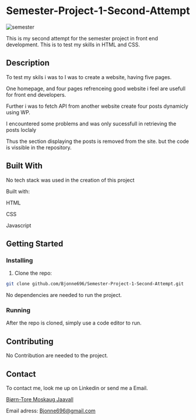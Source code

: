 # Semester-Project-1-Second-Attempt

![semester](https://user-images.githubusercontent.com/83508588/196035483-c750d82a-08c2-4f0b-beb5-71de43af33c3.png)


This is my second attempt for the semester project in front end development.
This is to test my skills in HTML and CSS.

## Description

To test my skils i was to I was to create a website, having five pages.

One homepage, and four pages refrenceing good website i feel are usefull for front end developers.

Further i was to fetch API from another website create four posts dynamicly using WP.

I encountered some problems and was only sucessfull in retrieving the posts loclaly

Thus the section displaying the posts is removed from the site. but the code is vissible in the repository.


## Built With

No tech stack was used in the creation of this project

Built with:

HTML

CSS

Javascript

## Getting Started

### Installing


1. Clone the repo:

```bash
git clone github.com/Bjonne696/Semester-Project-1-Second-Attempt.git
```


No dependencies are needed to run the project.


### Running

After the repo is cloned, simply use a code editor to run.

## Contributing

No Contribution are needed to the project.

## Contact

To contact me, look me up on Linkedin or send me a Email. 

[Bjørn-Tore Moskaug Jaavall](https://www.linkedin.com/in/bjørn-tore-moskaug-jaavall-b88664aa)

Email adress: Bjonne696@gmail.com





